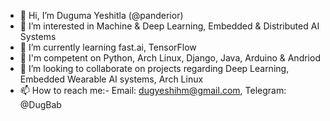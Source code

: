 - 👋 Hi, I’m Duguma Yeshitla (@panderior)
- 👀 I’m interested in Machine & Deep Learning, Embedded & Distributed AI Systems
- 🌱 I’m currently learning fast.ai, TensorFlow
- 🌱 I'm competent on Python, Arch Linux, Django, Java, Arduino & Andriod
- 💞️ I’m looking to collaborate on projects regarding Deep Learning, Embedded Wearable AI systems, Arch Linux
- 📫 How to reach me:- Email: dugyeshihm@gmail.com, Telegram: @DugBab
